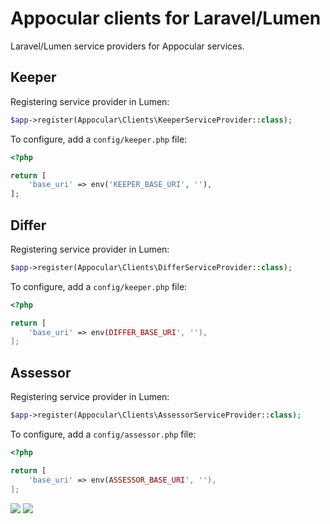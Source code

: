 # Appocular clients for Laravel/Lumen

Laravel/Lumen service providers for Appocular services.

## Keeper

Registering service provider in Lumen:
``` php
$app->register(Appocular\Clients\KeeperServiceProvider::class);
```

To configure, add a `config/keeper.php` file:

``` php
<?php

return [
    'base_uri' => env('KEEPER_BASE_URI', ''),
];
```

## Differ

Registering service provider in Lumen:
``` php
$app->register(Appocular\Clients\DifferServiceProvider::class);
```

To configure, add a `config/keeper.php` file:

``` php
<?php

return [
    'base_uri' => env(DIFFER_BASE_URI', ''),
];
```

## Assessor

Registering service provider in Lumen:
``` php
$app->register(Appocular\Clients\AssessorServiceProvider::class);
```

To configure, add a `config/assessor.php` file:

``` php
<?php

return [
    'base_uri' => env(ASSESSOR_BASE_URI', ''),
];
```

[![](https://img.shields.io/travis/com/appocular/clients-laravel.svg?style=for-the-badge)](https://travis-ci.com/appocular/clients-laravel)
[![](https://img.shields.io/codecov/c/github/appocular/clients-laravel.svg)](https://codecov.io/gh/appocular/keeper-laravel)
